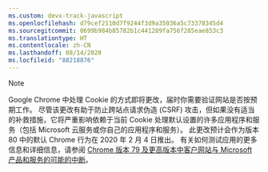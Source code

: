 ```yaml
---
ms.custom: devx-track-javascript
ms.openlocfilehash: d79cef2110d7f9244f3d9a35036a5c73378345d4
ms.sourcegitcommit: 0699b984b85782b1c441289fa756f285eae853c3
ms.translationtype: HT
ms.contentlocale: zh-CN
ms.lasthandoff: 08/14/2020
ms.locfileid: "88218876"
---
```

> [!NOTE] 
> Google Chrome 中处理 Cookie 的方式即将更改，届时你需要验证网站是否按预期工作。 尽管该更改有助于防止跨站点请求伪造 (CSRF) 攻击，但如果没有适当的补救措施，它将严重影响依赖于当前 Cookie 处理默认设置的许多应用程序和服务（包括 Microsoft 云服务或你自己的应用程序和服务）。 此更改预计会作为版本 80 中的默认 Chrome 行为在 2020 年 2 月 4 日推出。 有关如何测试应用的更多信息和详细信息，请参阅 [Chrome 版本 79 及更高版本中客户网站与 Microsoft 产品和服务的可能的中断](https://support.microsoft.com/help/4522904/potential-disruption-to-customer-websites-in-latest-chrome)。
